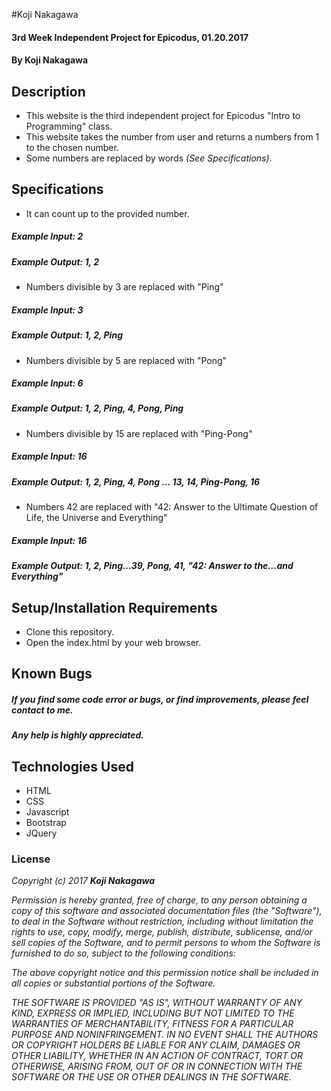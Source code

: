 #Koji Nakagawa

#### 3rd Week Independent Project for Epicodus, 01.20.2017

#### By Koji Nakagawa

## Description
* This website is the third independent project for Epicodus "Intro to Programming" class.
* This website takes the number from user and returns a numbers from 1 to the chosen number.
* Some numbers are replaced by words _(See Specifications)_.


## Specifications
* It can count up to the provided number.
##### **Example Input:** 2
##### **Example Output:** 1, 2


* Numbers divisible by 3 are replaced with "Ping"
##### **Example Input:** 3
##### **Example Output:** 1, 2, Ping


* Numbers divisible by 5 are replaced with "Pong"
##### **Example Input:** 6
##### **Example Output:** 1, 2, Ping, 4, Pong, Ping


* Numbers divisible by 15 are replaced with "Ping-Pong"
##### **Example Input:** 16
##### **Example Output:** 1, 2, Ping, 4, Pong ... 13, 14, Ping-Pong, 16


* Numbers 42 are replaced with
    "42: Answer to the Ultimate Question of Life, the Universe and Everything"
##### **Example Input:** 16
##### **Example Output:** 1, 2, Ping...39, Pong, 41, "42: Answer to the...and Everything"




## Setup/Installation Requirements

* Clone this repository.
* Open the index.html by your web browser.


## Known Bugs

##### If you find some code error or bugs, or find improvements, please feel contact to me.
##### Any help is highly appreciated.


## Technologies Used

* HTML
* CSS
* Javascript
* Bootstrap
* JQuery


### License

_Copyright (c) 2017 **Koji Nakagawa**_

_Permission is hereby granted, free of charge, to any person obtaining a copy
of this software and associated documentation files (the "Software"), to deal
in the Software without restriction, including without limitation the rights
to use, copy, modify, merge, publish, distribute, sublicense, and/or sell
copies of the Software, and to permit persons to whom the Software is
furnished to do so, subject to the following conditions:_

_The above copyright notice and this permission notice shall be included in all
copies or substantial portions of the Software._

_THE SOFTWARE IS PROVIDED "AS IS", WITHOUT WARRANTY OF ANY KIND, EXPRESS OR
IMPLIED, INCLUDING BUT NOT LIMITED TO THE WARRANTIES OF MERCHANTABILITY,
FITNESS FOR A PARTICULAR PURPOSE AND NONINFRINGEMENT. IN NO EVENT SHALL THE
AUTHORS OR COPYRIGHT HOLDERS BE LIABLE FOR ANY CLAIM, DAMAGES OR OTHER
LIABILITY, WHETHER IN AN ACTION OF CONTRACT, TORT OR OTHERWISE, ARISING FROM,
OUT OF OR IN CONNECTION WITH THE SOFTWARE OR THE USE OR OTHER DEALINGS IN THE
SOFTWARE._
